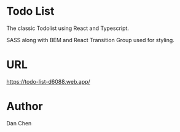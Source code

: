 # Todo List

The classic Todolist using React and Typescript.

SASS along with BEM and React Transition Group used for styling.

# URL

https://todo-list-d6088.web.app/

# Author

Dan Chen
